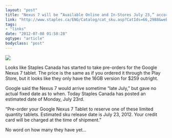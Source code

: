 ```yaml
---
layout: "post"
title: "Nexus 7 will be “Available Online and In-Stores July 23,” according to Staples Canada"
link: "http://www.staples.ca/ENG/Catalog/cat_sku.asp?CatIds=66,2988&webid=950902&affixedcode=WW"
tags: 
- "links"
date: "2012-07-08 01:58:28"
ogtype: "article"
bodyclass: "post"
---
```


![](http://f.cl.ly/items/2S0V1D0N1V062X26102x/ClouDrop%202012-07-07%2010:56:43%20PM.png)

Looks like Staples Canada has started to take pre-orders for the Google Nexus 7 tablet. The price is the same as if you ordered it through the Play Store, but it looks like they only have the 16GB version for $259 outright.

Google said the Nexus 7 would arrive sometime “late July,” but gave no actual fixed date as to when. Today Staples Canada has posted an estimated date of Monday, July 23rd.

“Pre-order your Google Nexus 7 Tablet to reserve one of these limited quantity tablets. Estimated sku release date is July 23, 2012. Your credit card will be charged at the time of shipment.”

No word on how many they have yet…